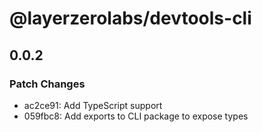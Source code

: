 # @layerzerolabs/devtools-cli

## 0.0.2

### Patch Changes

- ac2ce91: Add TypeScript support
- 059fbc8: Add exports to CLI package to expose types
